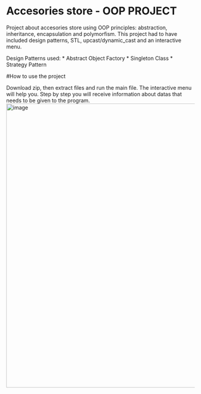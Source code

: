 # Accesories store - OOP PROJECT

Project about accesories store using OOP principles: abstraction, inheritance, encapsulation and polymorfism. 
This project had to have included design patterns, STL, upcast/dynamic_cast and an interactive menu.

Design Patterns used:
      * Abstract Object Factory
      * Singleton Class
      * Strategy Pattern
     
#How to use the project

Download zip, then extract files and run the main file. The interactive menu will help you. Step by step you will receive information about datas that needs to be given to the program. 
<img width="760" alt="image" src="https://user-images.githubusercontent.com/92989083/218813459-1b67772e-cdd5-44f4-8a2d-25648a45feb1.png">


